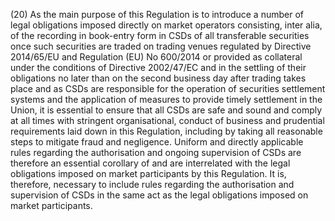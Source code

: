 (20) As the main purpose of this Regulation is to introduce a number of legal obligations imposed directly on market operators consisting, inter alia, of the recording in book-entry form in CSDs of all transferable securities once such securities are traded on trading venues regulated by Directive 2014/65/EU and Regulation (EU) No 600/2014 or provided as collateral under the conditions of Directive 2002/47/EC and in the settling of their obligations no later than on the second business day after trading takes place and as CSDs are responsible for the operation of securities settlement systems and the application of measures to provide timely settlement in the Union, it is essential to ensure that all CSDs are safe and sound and comply at all times with stringent organisational, conduct of business and prudential requirements laid down in this Regulation, including by taking all reasonable steps to mitigate fraud and negligence. Uniform and directly applicable rules regarding the authorisation and ongoing supervision of CSDs are therefore an essential corollary of and are interrelated with the legal obligations imposed on market participants by this Regulation. It is, therefore, necessary to include rules regarding the authorisation and supervision of CSDs in the same act as the legal obligations imposed on market participants.